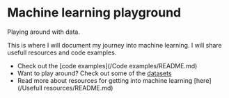 Machine learning playground
===========================

Playing around with data.

This is where I will document my journey into machine learning.
I will share usefull resources and code examples.


* Check out the [code examples](/Code examples/README.md)
* Want to play around? Check out some of the [datasets](/Datasets/README.md)
* Read more about resources for getting into machine learning [here](/Usefull resources/README.md)